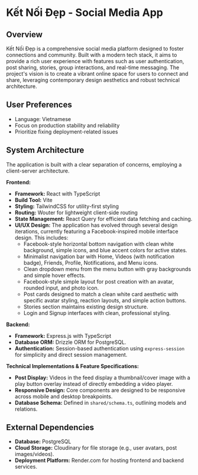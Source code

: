 # Kết Nối Đẹp - Social Media App

## Overview
Kết Nối Đẹp is a comprehensive social media platform designed to foster connections and community. Built with a modern tech stack, it aims to provide a rich user experience with features such as user authentication, post sharing, stories, group interactions, and real-time messaging. The project's vision is to create a vibrant online space for users to connect and share, leveraging contemporary design aesthetics and robust technical architecture.

## User Preferences
- Language: Vietnamese
- Focus on production stability and reliability
- Prioritize fixing deployment-related issues

## System Architecture
The application is built with a clear separation of concerns, employing a client-server architecture.

**Frontend:**
- **Framework:** React with TypeScript
- **Build Tool:** Vite
- **Styling:** TailwindCSS for utility-first styling
- **Routing:** Wouter for lightweight client-side routing
- **State Management:** React Query for efficient data fetching and caching.
- **UI/UX Design:** The application has evolved through several design iterations, currently featuring a Facebook-inspired mobile interface design. This includes:
    - Facebook-style horizontal bottom navigation with clean white background, simple icons, and blue accent colors for active states.
    - Minimalist navigation bar with Home, Videos (with notification badge), Friends, Profile, Notifications, and Menu icons.
    - Clean dropdown menu from the menu button with gray backgrounds and simple hover effects.
    - Facebook-style simple layout for post creation with an avatar, rounded input, and photo icon.
    - Post cards designed to match a clean white card aesthetic with specific avatar styling, reaction layouts, and simple action buttons.
    - Stories section maintains existing design structure.
    - Login and Signup interfaces with clean, professional styling.

**Backend:**
- **Framework:** Express.js with TypeScript
- **Database ORM:** Drizzle ORM for PostgreSQL.
- **Authentication:** Session-based authentication using `express-session` for simplicity and direct session management.

**Technical Implementations & Feature Specifications:**
- **Post Display:** Videos in the feed display a thumbnail/cover image with a play button overlay instead of directly embedding a video player.
- **Responsive Design:** Core components are designed to be responsive across mobile and desktop breakpoints.
- **Database Schema:** Defined in `shared/schema.ts`, outlining models and relations.

## External Dependencies
- **Database:** PostgreSQL
- **Cloud Storage:** Cloudinary for file storage (e.g., user avatars, post images/videos).
- **Deployment Platform:** Render.com for hosting frontend and backend services.